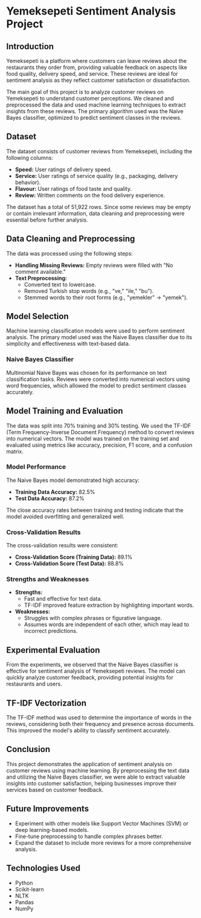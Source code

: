 # Yemeksepeti Sentiment Analysis Project

## Introduction
Yemeksepeti is a platform where customers can leave reviews about the restaurants they order from, providing valuable feedback on aspects like food quality, delivery speed, and service. These reviews are ideal for sentiment analysis as they reflect customer satisfaction or dissatisfaction.

The main goal of this project is to analyze customer reviews on Yemeksepeti to understand customer perceptions. We cleaned and preprocessed the data and used machine learning techniques to extract insights from these reviews. The primary algorithm used was the Naive Bayes classifier, optimized to predict sentiment classes in the reviews.

## Dataset
The dataset consists of customer reviews from Yemeksepeti, including the following columns:
- **Speed:** User ratings of delivery speed.
- **Service:** User ratings of service quality (e.g., packaging, delivery behavior).
- **Flavour:** User ratings of food taste and quality.
- **Review:** Written comments on the food delivery experience.

The dataset has a total of 51,922 rows. Since some reviews may be empty or contain irrelevant information, data cleaning and preprocessing were essential before further analysis.

## Data Cleaning and Preprocessing
The data was processed using the following steps:
- **Handling Missing Reviews:** Empty reviews were filled with "No comment available."
- **Text Preprocessing:**
  - Converted text to lowercase.
  - Removed Turkish stop words (e.g., "ve," "ile," "bu").
  - Stemmed words to their root forms (e.g., "yemekler" → "yemek").

## Model Selection
Machine learning classification models were used to perform sentiment analysis. The primary model used was the Naive Bayes classifier due to its simplicity and effectiveness with text-based data.

### Naive Bayes Classifier
Multinomial Naive Bayes was chosen for its performance on text classification tasks. Reviews were converted into numerical vectors using word frequencies, which allowed the model to predict sentiment classes accurately.

## Model Training and Evaluation
The data was split into 70% training and 30% testing. We used the TF-IDF (Term Frequency-Inverse Document Frequency) method to convert reviews into numerical vectors. The model was trained on the training set and evaluated using metrics like accuracy, precision, F1 score, and a confusion matrix.

### Model Performance
The Naive Bayes model demonstrated high accuracy:
- **Training Data Accuracy:** 82.5%
- **Test Data Accuracy:** 87.2%

The close accuracy rates between training and testing indicate that the model avoided overfitting and generalized well.

### Cross-Validation Results
The cross-validation results were consistent:
- **Cross-Validation Score (Training Data):** 89.1%
- **Cross-Validation Score (Test Data):** 88.8%

### Strengths and Weaknesses
- **Strengths:**
  - Fast and effective for text data.
  - TF-IDF improved feature extraction by highlighting important words.
- **Weaknesses:**
  - Struggles with complex phrases or figurative language.
  - Assumes words are independent of each other, which may lead to incorrect predictions.

## Experimental Evaluation
From the experiments, we observed that the Naive Bayes classifier is effective for sentiment analysis of Yemeksepeti reviews. The model can quickly analyze customer feedback, providing potential insights for restaurants and users.

## TF-IDF Vectorization
The TF-IDF method was used to determine the importance of words in the reviews, considering both their frequency and presence across documents. This improved the model's ability to classify sentiment accurately.

## Conclusion
This project demonstrates the application of sentiment analysis on customer reviews using machine learning. By preprocessing the text data and utilizing the Naive Bayes classifier, we were able to extract valuable insights into customer satisfaction, helping businesses improve their services based on customer feedback.

## Future Improvements
- Experiment with other models like Support Vector Machines (SVM) or deep learning-based models.
- Fine-tune preprocessing to handle complex phrases better.
- Expand the dataset to include more reviews for a more comprehensive analysis.

## Technologies Used
- Python
- Scikit-learn
- NLTK
- Pandas
- NumPy


